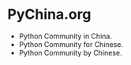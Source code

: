 # PyChina.org

- Python Community in China.
- Python Community for Chinese.
- Python Community by Chinese.
